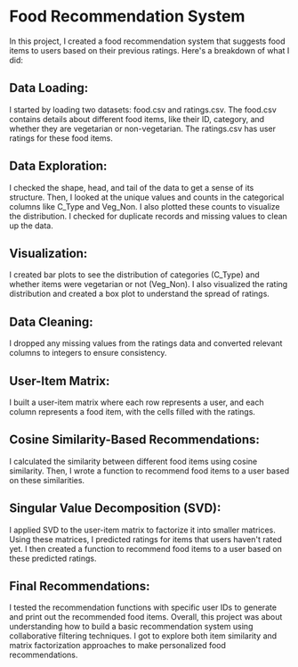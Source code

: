# Food Recommendation System
In this project, I created a food recommendation system that suggests food items to users based on their previous ratings. Here's a breakdown of what I did:

## Data Loading:

I started by loading two datasets: food.csv and ratings.csv. The food.csv contains details about different food items, like their ID, category, and whether they are vegetarian or non-vegetarian. The ratings.csv has user ratings for these food items.
## Data Exploration:

I checked the shape, head, and tail of the data to get a sense of its structure.
Then, I looked at the unique values and counts in the categorical columns like C_Type and Veg_Non. I also plotted these counts to visualize the distribution.
I checked for duplicate records and missing values to clean up the data.
## Visualization:

I created bar plots to see the distribution of categories (C_Type) and whether items were vegetarian or not (Veg_Non).
I also visualized the rating distribution and created a box plot to understand the spread of ratings.
## Data Cleaning:

I dropped any missing values from the ratings data and converted relevant columns to integers to ensure consistency.
## User-Item Matrix:

I built a user-item matrix where each row represents a user, and each column represents a food item, with the cells filled with the ratings.
## Cosine Similarity-Based Recommendations:

I calculated the similarity between different food items using cosine similarity.
Then, I wrote a function to recommend food items to a user based on these similarities.
## Singular Value Decomposition (SVD):

I applied SVD to the user-item matrix to factorize it into smaller matrices.
Using these matrices, I predicted ratings for items that users haven't rated yet.
I then created a function to recommend food items to a user based on these predicted ratings.
## Final Recommendations:

I tested the recommendation functions with specific user IDs to generate and print out the recommended food items.
Overall, this project was about understanding how to build a basic recommendation system using collaborative filtering techniques. I got to explore both item similarity and matrix factorization approaches to make personalized food recommendations.
